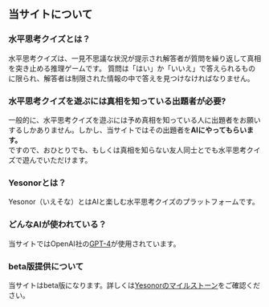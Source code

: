 ## 当サイトについて

### 水平思考クイズとは？

水平思考クイズは、一見不思議な状況が提示され解答者が質問を繰り返して真相を突き止める推理ゲームです。
質問は「はい」か「いいえ」で答えられるものに限られ、解答者は制限された情報の中で答えを見つけなければなりません。


### 水平思考クイズを遊ぶには真相を知っている出題者が必要?

一般的に、水平思考クイズを遊ぶには予め真相を知っている人に出題者をお願いするしかありません。しかし、当サイトではその出題者を**AIにやってもらいます。**   
ですので、おひとりでも、もしくは真相を知らない友人同士とでも水平思考クイズで遊んでいただけます。  

### Yesonorとは？
Yesonor（いえそな）とはAIと楽しむ水平思考クイズのプラットフォームです。

### どんなAIが使われている？

当サイトではOpenAI社の[GPT-4](https://openai.com/research/gpt-4)が使用されています。

### beta版提供について

当サイトはbeta版になります。詳しくは[Yesonorのマイルストーン](https://github.com/eatski/yesonor/milestones)をご確認ください。